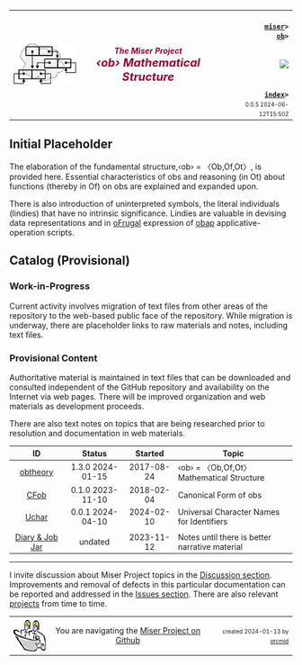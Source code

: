<!-- index.md 0.0.5                UTF-8                         2024-06-12
     ----1----|----2----|----3----|----4----|----5----|----6----|----7----|--*
     source <https://github.com/orcmid/miser/blob/master/docs/ob/index.md>
     publication <https://orcmid.github.io/miser/ob/>
     -->
<table border="0" width="100%">
  <tr>
    <td width="25%" align="left" height="6">
       <a href="../" title="The Miser Project on GitHub">
       <img src="../images/misertheory-logo.png" /></a>
    </td>
       <td width="48%" height="6"><p align="center"><font color="#990033"><strong>
	<i>The Miser Project</i><br />
    <i><big><big>‹ob› Mathematical Structure</big></big></i></strong></font></p>
    </td>
    <td width="27%" height="6" valign="middle" align="right">
      <b><code>
	  <a href="../" target="_top">miser</a>&gt;
      <a href="./" target="_top">ob</a>&gt;
      </code></b>
      <br /><br />
      <a href="https://clustrmaps.com/site/1bw9w" title="Visit tracker">
            <img src="//www.clustrmaps.com/map_v2.png?d=3-2eQV4fOuelVHp_YtztZ0hl9Uj4ei9zLKw_nRgCgyM&cl=ffffff" />
      </a>
      <br /><br />
      <b><code>
         <a href="index.html" target="_top">index</a>&gt;</code></b>
      <br />
      <small><small>
        0.0.5 2024-06-12T15:50Z<!-- MAINTAIN THIS MANUALLY -->
      </small></small>
      </td>
  </tr>
</table>

## Initial Placeholder

The elaboration of the fundamental structure,‹ob› = 〈Ob,Of,Ot〉, is
provided here.  Essential characteristics of obs and reasoning (in Ot)
about functions (thereby in Of) on obs are explained and expanded upon.

There is also introduction of uninterpreted symbols, the literal
individuals (lindies) that have no intrinsic significance.  Lindies are
valuable in devising data representations and in [oFrugal](../oFrugal)
expression of [obap](../obap) applicative-operation scripts.

## Catalog (Provisional)

### Work-in-Progress

Current activity involves migration of text files from other areas of the
repository to the web-based public face of the repository.  While migration
is underway, there are placeholder links to raw materials and notes, including
text files.

### Provisional Content

Authoritative material is maintained in text files that can be downloaded
and consulted independent of the GitHub repository and availability on the
Internet via web pages.  There will be improved organization and web materials
as development proceeds.

There are also text notes on topics that are being researched prior to
resolution and documentation in web materials.

| **ID** | **Status** | **Started** | **Topic** |
|   :-:   |   :-:   |  :-:   |  ---  |
| [obtheory](obtheory.txt)| 1.3.0 2024-01-15 | 2017-08-24 | ‹ob› = 〈Ob,Of,Ot〉Mathematical Structure |
| [CFob](CFob.txt)        | 0.1.0 2023-11-10 | 2018-02-04 | Canonical Form of obs |
| [Uchar](Uchar.txt)      | 0.0.1 2024-04-10 | 2024-02-10 | Universal Character Names for Identifiers |
|                         |                  |            |              |
| [Diary & Job Jar](c000000.htm)  | undated  | 2023-11-12 | Notes until there is better narrative material |

----

I invite discussion about Miser Project topics in the
[Discussion section](https://github.com/orcmid/miser/discussions).
Improvements and removal of defects in this particular documentation can be
reported and addressed in the
[Issues section](https://github.com/orcmid/miser/issues).  There are also
relevant [projects](https://github.com/orcmid/miser/projects?type=classic)
from time to time.

<table border="0" cellspacing="3" width="100%">
  <tr>
    <td width="14%">
	<a href="index.htm" target="_top">
       <img border="0" src="../images/hardhat-thumb.gif" alt="Hard Hat Area"
            align="left" width="80" height="57">
       </a>
    </td>
    <td width="54%" valign="middle" align="center">
      You are navigating the <a href="../">Miser Project on Github</a></td>
    <td width="30%">
      <p align="right"><font size="-2">created 2024-01-13 by
         <a target="_top" href="../../orcmid">orcmid</a> </font></p>
    </td>
  </tr>
</table>
<!--
  0.0.5  2024-06-12T15:50Z More touch-ups, tracking of provisional files
  0.0.4  2024-01-18T18:45Z Touch-ups, move sketch.txt to oFrugal
  0.0.3  2024-01-15T19:55Z 1.3.0 obtheory
  0.0.2  2024-01-14T22:12Z Make stable for now
  0.0.1  2024-01-13T19:22Z Touch-ups for obtheory
  0.0.0  2024-01-13T17:33Z Placeholder from 0.2.2 index.md Miser as boilerplate


               *** end of miser/docs/cs/index.md ***                     -->
